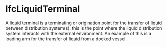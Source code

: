 IfcLiquidTerminal
=================
A liquid terminal is a terminating or origination point for the transfer of
liquid between distribution system(s). this is the point where the liquid
distribution system interacts with the external environment. An example of
this is a loading arm for the transfer of liquid from a docked vessel.


